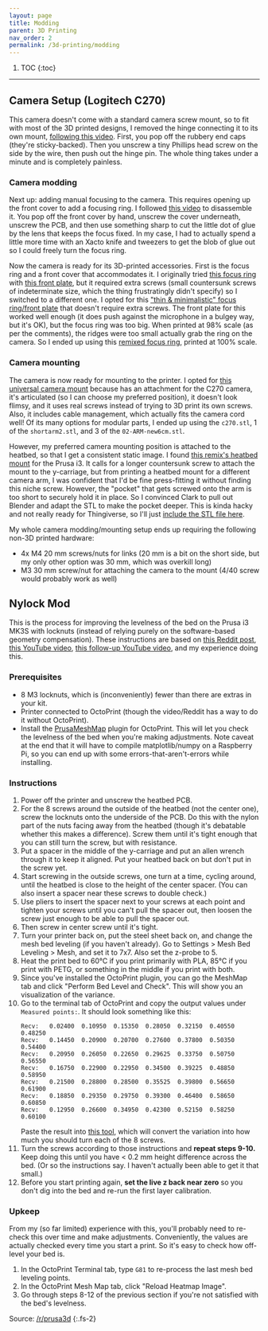```yaml
---
layout: page
title: Modding
parent: 3D Printing
nav_order: 2
permalink: /3d-printing/modding
---
```


1. TOC
{:toc}

---

## Camera Setup (Logitech C270)

This camera doesn't come with a standard camera screw mount, so to fit with most of the 3D printed designs, I removed the hinge connecting it to its own mount, [following this video](https://www.youtube.com/watch?v=bWz1-wV8AU4). First, you pop off the rubbery end caps (they're sticky-backed). Then you unscrew a tiny Phillips head screw on the side by the wire, then push out the hinge pin. The whole thing takes under a minute and is completely painless.

### Camera modding

Next up: adding manual focusing to the camera. This requires opening up the front cover to add a focusing ring. I followed [this video](https://www.youtube.com/watch?v=v-gYgBeiOVI) to disassemble it. You pop off the front cover by hand, unscrew the cover underneath, unscrew the PCB, and then use something sharp to cut the little dot of glue by the lens that keeps the focus fixed. In my case, I had to actually spend a little more time with an Xacto knife and tweezers to get the blob of glue out so I could freely turn the focus ring.

Now the camera is ready for its 3D-printed accessories. First is the focus ring and a front cover that accommodates it. I originally tried [this focus ring](https://www.thingiverse.com/thing:1406879) with [this front plate](https://www.thingiverse.com/thing:1228521), but it required extra screws (small countersunk screws of indeterminate size, which the thing frustratingly didn't specify) so I switched to a different one. I opted for this ["thin & minimalistic" focus ring/front plate](https://www.thingiverse.com/thing:3036739/) that doesn't require extra screws. The front plate for this worked well enough (it does push against the microphone in a bulgey way, but it's OK), but the focus ring was too big. When printed at 98% scale (as per the comments), the ridges were too small actually grab the ring on the camera. So I ended up using this [remixed focus ring](https://www.thingiverse.com/thing:3645622), printed at 100% scale.

### Camera mounting

The camera is now ready for mounting to the printer. I opted for [this universal camera mount](https://www.thingiverse.com/thing:2477180) because has an attachment for the C270 camera, it's articulated (so I can choose my preferred position), it doesn't look flimsy, and it uses real screws instead of trying to 3D print its own screws. Also, it includes cable management, which actually fits the camera cord well! Of its many options for modular parts, I ended up using the `c270.stl`, 1 of the `shortarm2.stl`, and 3 of the `02-ARM-new6cm.stl`.

However, my preferred camera mounting position is attached to the heatbed, so that I get a consistent static image. I found [this remix's heatbed mount](https://www.thingiverse.com/thing:3693818) for the Prusa i3. It calls for a longer countersunk screw to attach the mount to the y-carriage, but from printing a heatbed mount for a different camera arm, I was confident that I'd be fine press-fitting it without finding this niche screw. However, the "pocket" that gets screwed onto the arm is too short to securely hold it in place. So I convinced Clark to pull out Blender and adapt the STL to make the pocket deeper. This is kinda hacky and not really ready for Thingiverse, so I'll just [include the STL file here](/assets/files/Y-Axis_Mount-Left_deeper.stl).

My whole camera modding/mounting setup ends up requiring the following non-3D printed hardware:

- 4x M4 20 mm screws/nuts for links (20 mm is a bit on the short side, but my only other option was 30 mm, which was overkill long)
- M3 30 mm screw/nut for attaching the camera to the mount (4/40 screw would probably work as well)

## Nylock Mod

This is the process for improving the levelness of the bed on the Prusa i3 MK3S with locknuts (instead of relying purely on the software-based geometry compensation). These instructions are based on [this Reddit post](https://www.reddit.com/r/prusa3d/comments/bp440f/full_guide_to_doing_nylock_mod_if_you_havent_you/), [this YouTube video](https://www.youtube.com/watch?v=hDv73AdiBqM), [this follow-up YouTube video](https://www.youtube.com/watch?v=NJSWhqmYgJo), and my experience doing this.

### Prerequisites

- 8 M3 locknuts, which is (inconveniently) fewer than there are extras in your kit.
- Printer connected to OctoPrint (though the video/Reddit has a way to do it without OctoPrint).
- Install the [PrusaMeshMap](https://github.com/PrusaOwners/OctoPrint-PrusaMeshMap) plugin for OctoPrint. This will let you check the levelness of the bed when you're making adjustments. Note caveat at the end that it will have to compile matplotlib/numpy on a Raspberry Pi, so you can end up with some errors-that-aren't-errors while installing.

### Instructions

1. Power off the printer and unscrew the heatbed PCB.
2. For the 8 screws around the outside of the heatbed (not the center one), screw the locknuts onto the underside of the PCB. Do this with the nylon part of the nuts facing away from the heatbed (though it's debatable whether this makes a difference). Screw them until it's tight enough that you can still turn the screw, but with resistance.
3. Put a spacer in the middle of the y-carriage and put an allen wrench through it to keep it aligned. Put your heatbed back on but don't put in the screw yet.
4. Start screwing in the outside screws, one turn at a time, cycling around, until the heatbed is close to the height of the center spacer. (You can also insert a spacer near these screws to double check.)
5. Use pliers to insert the spacer next to your screws at each point and tighten your screws until you can't pull the spacer out, then loosen the screw just enough to be able to pull the spacer out.
6. Then screw in center screw until it's tight.
7. Turn your printer back on, put the steel sheet back on, and change the mesh bed leveling (if you haven't already). Go to Settings > Mesh Bed Leveling > Mesh, and set it to 7x7. Also set the z-probe to 5.
8. Heat the print bed to 60°C if you print primarily with PLA, 85°C if you print with PETG, or something in the middle if you print with both.
9. Since you've installed the OctoPrint plugin, you can go the MeshMap tab and click "Perform Bed Level and Check". This will show you an visualization of the variance.
10. Go to the terminal tab of OctoPrint and copy the output values under `Measured points:`. It should look something like this:
    ```shell
    Recv:   0.02400  0.10950  0.15350  0.28050  0.32150  0.40550  0.48250
    Recv:   0.14450  0.20900  0.20700  0.27600  0.37800  0.50350  0.54400
    Recv:   0.20950  0.26050  0.22650  0.29625  0.33750  0.50750  0.56550
    Recv:   0.16750  0.22900  0.22950  0.34500  0.39225  0.48850  0.58950
    Recv:   0.21500  0.28800  0.28500  0.35525  0.39800  0.56650  0.61900
    Recv:   0.18850  0.29350  0.29750  0.39300  0.46400  0.58650  0.60850
    Recv:   0.12950  0.26600  0.34950  0.42300  0.52150  0.58250  0.60100
    ```
    Paste the result into [this tool](https://pcboy.github.io/g81_relative/), which will convert the variation into how much you should turn each of the 8 screws.
11. Turn the screws according to those instructions and **repeat steps 9-10.** Keep doing this until you have < 0.2 mm height difference across the bed. (Or so the instructions say. I haven't actually been able to get it that small.)
12. Before you start printing again, **set the live z back near zero** so you don't dig into the bed and re-run the first layer calibration.

### Upkeep

From my (so far limited) experience with this, you'll probably need to re-check this over time and make adjustments. Conveniently, the values are actually checked every time you start a print. So it's easy to check how off-level your bed is.

1. In the OctoPrint Terminal tab, type `G81` to re-process the last mesh bed leveling points.
2. In the OctoPrint Mesh Map tab, click "Reload Heatmap Image".
3. Go through steps 8-12 of the previous section if you're not satisfied with the bed's levelness.

Source: [/r/prusa3d](https://www.reddit.com/r/prusa3d/comments/bp440f/full_guide_to_doing_nylock_mod_if_you_havent_you/)
{:.fs-2}